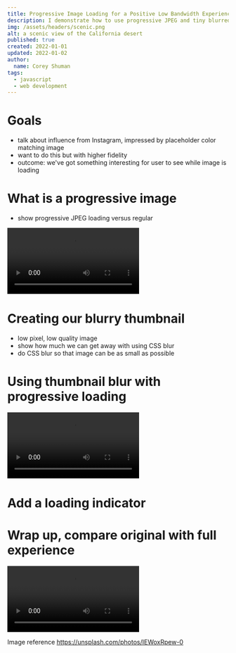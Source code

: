 ```yaml
---
title: Progressive Image Loading for a Positive Low Bandwidth Experience
description: I demonstrate how to use progressive JPEG and tiny blurred placeholder images to provide a positive low-bandwidth experience when using high quality or large images on a website.
img: /assets/headers/scenic.png
alt: a scenic view of the California desert
published: true
created: 2022-01-01
updated: 2022-01-02
author: 
  name: Corey Shuman
tags: 
  - javascript
  - web development
---
```


# Goals

- talk about influence from Instagram, impressed by placeholder color matching image
- want to do this but with higher fidelity
- outcome: we've got something interesting for user to see while image is loading

# What is a progressive image

- show progressive JPEG loading versus regular

<video playsinline controls>
    <source src="/assets/posts/progressive-loading-demo/default-behavior.mp4" type="video/mp4">
</video>

# Creating our blurry thumbnail

- low pixel, low quality image
- show how much we can get away with using CSS blur
- do CSS blur so that image can be as small as possible

# Using thumbnail blur with progressive loading

<video playsinline controls>
    <source src="/assets/posts/progressive-loading-demo/with-background-thumbnail.mp4" type="video/mp4">
</video>

# Add a loading indicator

# Wrap up, compare original with full experience

<video playsinline controls>
    <source src="/assets/posts/progressive-loading-demo/with-loading.mp4" type="video/mp4">
</video>

Image reference
https://unsplash.com/photos/IEWoxRpew-0

<progressive-image src="/assets/headers/car.png" alt="a scenic desert" size="large" width="100%" >
</progresive-imge>
